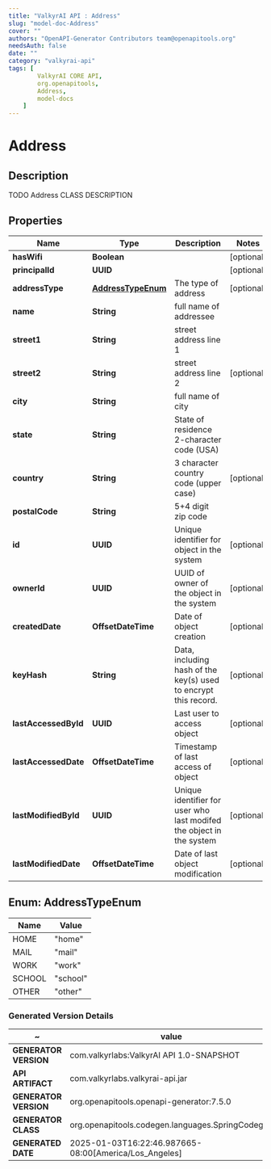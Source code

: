 ```yaml
---
title: "ValkyrAI API : Address"
slug: "model-doc-Address"
cover: ""
authors: "OpenAPI-Generator Contributors team@openapitools.org"
needsAuth: false
date: ""
category: "valkyrai-api"
tags: [
        ValkyrAI CORE API,
        org.openapitools,
        Address,
        model-docs
    ]
---
```


# Address


## Description
TODO Address CLASS DESCRIPTION

## Properties

| Name | Type | Description | Notes |
|------------ | ------------- | ------------- | -------------|
|**hasWifi** | **Boolean** |  |  [optional] |
|**principalId** | **UUID** |  |  [optional] |
|**addressType** | [**AddressTypeEnum**](#AddressTypeEnum) | The type of address |  [optional] |
|**name** | **String** | full name of addressee |  |
|**street1** | **String** | street address line 1 |  |
|**street2** | **String** | street address line 2 |  [optional] |
|**city** | **String** | full name of city |  |
|**state** | **String** | State of residence 2-character code (USA) |  |
|**country** | **String** | 3 character country code (upper case) |  [optional] |
|**postalCode** | **String** | 5+4 digit zip code |  |
|**id** | **UUID** | Unique identifier for object in the system |  [optional] |
|**ownerId** | **UUID** | UUID of owner of the object in the system |  [optional] |
|**createdDate** | **OffsetDateTime** | Date of object creation |  [optional] |
|**keyHash** | **String** | Data, including hash of the key(s) used to encrypt this record. |  [optional] |
|**lastAccessedById** | **UUID** | Last user to access object |  [optional] |
|**lastAccessedDate** | **OffsetDateTime** | Timestamp of last access of object |  [optional] |
|**lastModifiedById** | **UUID** | Unique identifier for user who last modifed the object in the system |  [optional] |
|**lastModifiedDate** | **OffsetDateTime** | Date of last object modification |  [optional] |



## Enum: AddressTypeEnum

| Name | Value |
|---- | -----|
| HOME | &quot;home&quot; |
| MAIL | &quot;mail&quot; |
| WORK | &quot;work&quot; |
| SCHOOL | &quot;school&quot; |
| OTHER | &quot;other&quot; |


### Generated Version Details

~ | value
------------- | -------------
**GENERATOR VERSION** | com.valkyrlabs:ValkyrAI API 1.0-SNAPSHOT
**API ARTIFACT** | com.valkyrlabs.valkyrai-api.jar
**GENERATOR VERSION** | org.openapitools.openapi-generator:7.5.0
**GENERATOR CLASS** | org.openapitools.codegen.languages.SpringCodegen
**GENERATED DATE** | 2025-01-03T16:22:46.987665-08:00[America/Los_Angeles]

